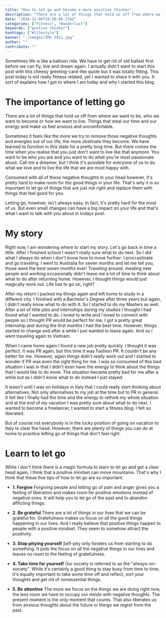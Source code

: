 ```yaml
---
title: "How to let go and become a more positive thinker"
description: "There are a lot of things that hold us off from where we want to be or who we want to become. Negative thoughts steal our energy to concentrate on the good things. Therefor it's important to learn to let go of negative energies."
date: "2016-11-06T10:50:46.234Z"
categories: ["Fitness", "Wanderlust"]
keywords: ["postive thinker"]
hashtags: ["#lifestyle"]
banner: "./images/IMG_5911.jpg"
author: ""
contribute: ""
---
```


Sometimes life is like a balloon ride. We have to get rid of old ballast first before we can fly, live and dream again.
I actually didn't want to start this post with this cheesy greeting-card-like quote but it was totally fitting. This post today is not really fitness related, yet I wanted to share it with you. It sort of explains how I got to where I am today and why I started this blog.

# The importance of letting go

There are a lot of things that hold us off from where we want to be, who we want to become or how we want to live. Things that steal our time and our energy and make us feel anxious and uncomfortable.

Sometimes it feels like the more we try to remove those negative thoughts and energies out of our life, the more obstinate they become. We have learned to function in this state for a pretty long time. But there comes the time when you realise that you just don't want to live like that anymore. You want to be who you are and you want to do what you're most passionate about. Call me a dreamer, but I think it's possible for everyone of us to do what we love and to live the life that we are most happy with.

Consumed with all of these negative thoughts in your head however, it's pretty hard to make room for the good things in your life. That's why it is so important to let go of things that are just not right and replace them with things that feel good for you.

Letting go, however, isn't always easy. In fact, it's pretty hard for the most of us. But even small changes can have a big impact on your life and that's what I want to talk with you about in todays post.

# My story

Right now, I am wondering where to start my story. Let's go back in time a little.
After I finished school I wasn't really sure what to do next. So I did what I always do when I don't know how to move further: I procrastinate and go traveling. I went to Australia for seven months and let me tell you, those were the best seven months ever! Traveling around, meating new people and working occasionally didn't leave me a lot of time to think about what to do after returning home. However, I thought things would just magically work out. Life has to go on, right?

After my return I packed my things again and left home to study in a different city. I finished with a Bachelor's Degree after three years but again, I didn't really know what to do with it. So I started to do my Masters as well. After a lot of little jobs and internships during my studies I thought I had found what I wanted to do. I loved to write and I loved to connect with people so I thought PR would be perfect for me. I got a pretty great internship and during the first months I had the best time. However, things started to change and after a while I just wanted to leave again. And so I went traveling again to Vietnam.

When I came home again I found a new job pretty quickly. I thought it was perfect. It was PR again, but this time it was Fashion PR. It couldn't be any better for me. However, again things didn't really work out and I started to wonder if PR was even the right thing for me. I was so consumed of this bad situation I was in that I didn't even have the energy to think about the things that I would like to do more. The situation became pretty bad for me after a while but as I didn't know what to do instead I just stayed.

It wasn't until I was on holidays in Italy that I could really start thinking about alternatives. Not only alternatives to my job at the time but to PR in general. It felt like I finally had the time and the energy to rethink my whole situation and at the end of my vacation I was pretty sure about what to do next. I wanted to become a freelancer, I wanted to start a fitness blog. I felt so liberated.

But of course not everybody is in the lucky position of going on vacation to Italy to clear the head. However, there are plenty of things you can do at home to practice letting go of things that don't feel right.

# Learn to let go

While I don't think there is a magic formula to learn to let go and get a clear head again, I think that a positive mindset can move mountains. That's why I think that these five tips of how to let go are so important:

* **1. Forgive**
Forgiving people and letting go of pain and anger gives you a feeling of liberation and makes room for positive emotions instead of negative ones. It will help you to let go of the past and to abandon afflicting things.

* **2. Be grateful**
There are a lot of things in our lives that we can be grateful for. Gratefulness makes us focus on all the good things happening in our lives. And I really believe that positive things happen to people with a positive mindset. They seem to somehow attract the positivity.

* **3. Stop pitying yourself**
Self-pity only hinders us from starting to do something. It puts the focus on all the negative things in our lives and leaves no room to the feeling of gratefulness.

* **4. Take time for yourself**
Our society is referred to as the "always-on-society". While it's certainly a good thing to stay busy from time to time, it's equally important to take some time off and reflect, sort your thoughts and get rid of nonessential things.

* **5. Be attentive**
The more we focus on the things we are doing right now, the less room we have to occupy our minds with negative thoughts. The present moment is the only moment that counts. That also liberates us from anxious thoughts about the future or things we regret from the past.


